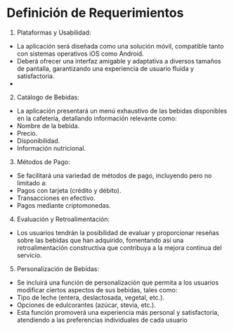 # Definición de Requerimientos

1. Plataformas y Usabilidad:
  * La aplicación será diseñada como una solución móvil, compatible tanto con sistemas operativos iOS como Android.
  * Deberá ofrecer una interfaz amigable y adaptativa a diversos tamaños de pantalla, garantizando una experiencia de usuario fluida y satisfactoria.
  * 
2. Catálogo de Bebidas:
  * La aplicación presentará un menú exhaustivo de las bebidas disponibles en la cafetería, detallando información relevante como:
  * Nombre de la bebida.
  * Precio.
  * Disponibilidad.
  * Información nutricional.
    
3. Métodos de Pago:
  * Se facilitará una variedad de métodos de pago, incluyendo pero no limitado a:
  * Pagos con tarjeta (crédito y débito).
  * Transacciones en efectivo.
  * Pagos mediante criptomonedas.
    
4. Evaluación y Retroalimentación:
  * Los usuarios tendrán la posibilidad de evaluar y proporcionar reseñas sobre las bebidas que han adquirido, fomentando así una retroalimentación constructiva que contribuya a la mejora continua del servicio.

5. Personalización de Bebidas:
  * Se incluirá una función de personalización que permita a los usuarios modificar ciertos aspectos de sus bebidas, tales como:
  * Tipo de leche (entera, deslactosada, vegetal, etc.).
  * Opciones de edulcorantes (azúcar, stevia, etc.).
  * Esta función promoverá una experiencia más personal y satisfactoria, atendiendo a las preferencias individuales de cada usuario
